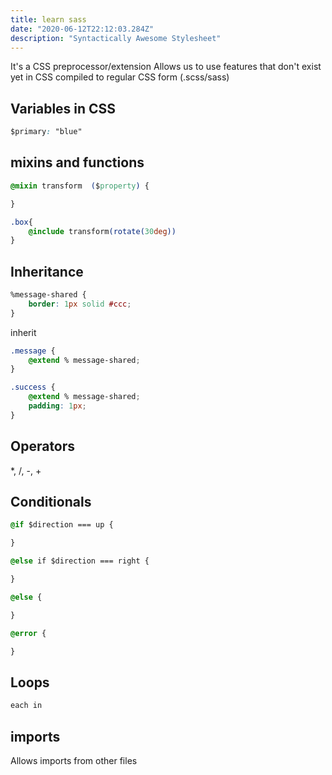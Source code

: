 ```yaml
---
title: learn sass
date: "2020-06-12T22:12:03.284Z"
description: "Syntactically Awesome Stylesheet"
---
```


It's a CSS preprocessor/extension
Allows us to use features that don't exist yet in CSS
compiled to regular CSS form (.scss/sass)

## Variables in CSS

```css
$primary: "blue"
```

## mixins and functions

```css
@mixin transform  ($property) {

}

.box{
    @include transform(rotate(30deg))
}
```

## Inheritance

```css
%message-shared {
    border: 1px solid #ccc;
}
```

inherit

```css
.message {
    @extend % message-shared;
}

.success {
    @extend % message-shared;
    padding: 1px;
}
```

## Operators

*, /, -, +

## Conditionals

```css
@if $direction === up {

}
```

```css
@else if $direction === right {

}
```

```css
@else {

}
```

```css
@error {

}
```

## Loops

```css
each in
```

## imports

Allows imports from other files
